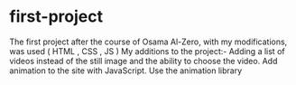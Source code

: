 # first-project
The first project after the course of Osama Al-Zero, with my modifications, was used ( HTML , CSS , JS )
My additions to the project:-
Adding a list of videos instead of the still image and the ability to choose the video.
Add animation to the site with JavaScript.
Use the animation library 

